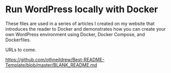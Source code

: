 # Run WordPress locally with Docker

These files are used in a series of articles I created on my website that introduces the reader to Docker and demonstrates how you can create your own WordPress environment using Docker, Docker Compose, and Dockerfiles.

URLs to come.


https://github.com/othneildrew/Best-README-Template/blob/master/BLANK_README.md